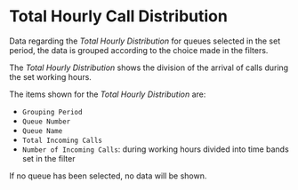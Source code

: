 # Total Hourly Call Distribution

Data regarding the *Total Hourly Distribution* for queues
selected in the set period, the data is grouped according to
the choice made in the filters.

The *Total Hourly Distribution* shows the division of the arrival of
calls during the set working hours.

The items shown for the *Total Hourly Distribution* are:

- `Grouping Period`
- `Queue Number`
- `Queue Name`
- `Total Incoming Calls`
- `Number of Incoming Calls`: during working hours divided into
time bands set in the filter

If no queue has been selected, no data will be shown.
